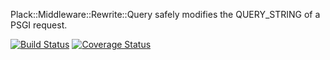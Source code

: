Plack::Middleware::Rewrite::Query safely modifies the QUERY_STRING of a PSGI request.

[![Build Status](https://travis-ci.org/nichtich/Plack-Middleware-Rewrite-Query.png)](https://travis-ci.org/nichtich/Plack-Middleware-Rewrite-Query)
[![Coverage Status](https://coveralls.io/repos/nichtich/Plack-Middleware-Rewrite-Query/badge.png?branch=master)](https://coveralls.io/r/nichtich/Plack-Middleware-Rewrite-Query?branch=master)
